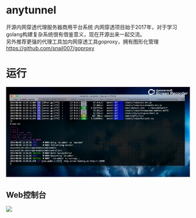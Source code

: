 # anytunnel
开源内网穿透代理服务器商用平台系统
内网穿透项目始于2017年，对于学习golang构建复杂系统很有借鉴意义，现在开源出来一起交流。  
另外推荐更强的代理工具加内网穿透工具goproxy，拥有图形化管理 https://github.com/snail007/goproxy
# 运行

![](/doc/cmdrun.gif)

## Web控制台

![](/doc/ui.gif)
